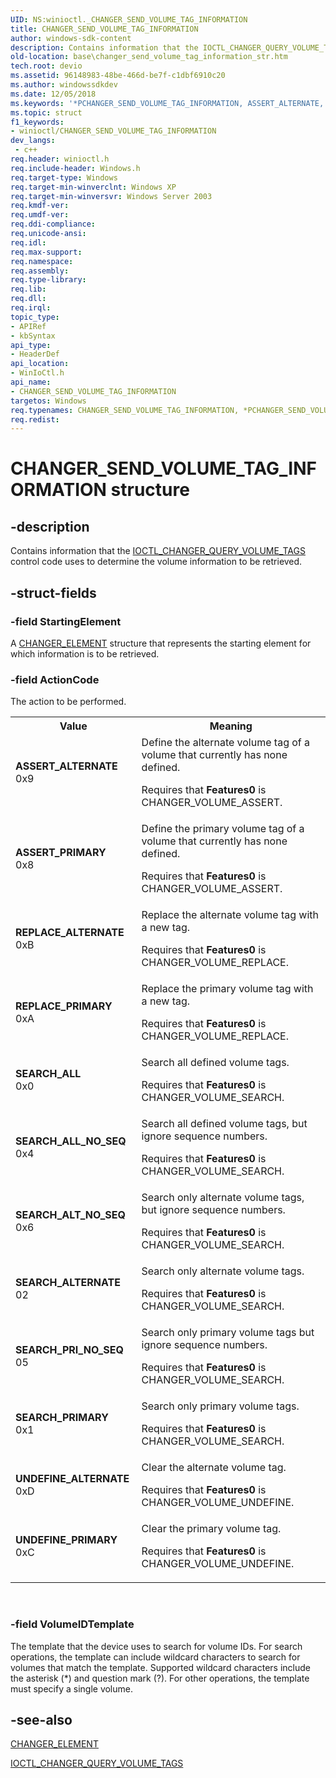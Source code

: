 ```yaml
---
UID: NS:winioctl._CHANGER_SEND_VOLUME_TAG_INFORMATION
title: CHANGER_SEND_VOLUME_TAG_INFORMATION
author: windows-sdk-content
description: Contains information that the IOCTL_CHANGER_QUERY_VOLUME_TAGS control code uses to determine the volume information to be retrieved.
old-location: base\changer_send_volume_tag_information_str.htm
tech.root: devio
ms.assetid: 96148983-48be-466d-be7f-c1dbf6910c20
ms.author: windowssdkdev
ms.date: 12/05/2018
ms.keywords: '*PCHANGER_SEND_VOLUME_TAG_INFORMATION, ASSERT_ALTERNATE, ASSERT_PRIMARY, CHANGER_SEND_VOLUME_TAG_INFORMATION, CHANGER_SEND_VOLUME_TAG_INFORMATION structure, PCHANGER_SEND_VOLUME_TAG_INFORMATION, PCHANGER_SEND_VOLUME_TAG_INFORMATION structure pointer, REPLACE_ALTERNATE, REPLACE_PRIMARY, SEARCH_ALL, SEARCH_ALL_NO_SEQ, SEARCH_ALTERNATE, SEARCH_ALT_NO_SEQ, SEARCH_PRIMARY, SEARCH_PRI_NO_SEQ, UNDEFINE_ALTERNATE, UNDEFINE_PRIMARY, _win32_changer_send_volume_tag_information_str, base.changer_send_volume_tag_information_str, winioctl/CHANGER_SEND_VOLUME_TAG_INFORMATION, winioctl/PCHANGER_SEND_VOLUME_TAG_INFORMATION'
ms.topic: struct
f1_keywords:
- winioctl/CHANGER_SEND_VOLUME_TAG_INFORMATION
dev_langs:
 - c++
req.header: winioctl.h
req.include-header: Windows.h
req.target-type: Windows
req.target-min-winverclnt: Windows XP
req.target-min-winversvr: Windows Server 2003
req.kmdf-ver: 
req.umdf-ver: 
req.ddi-compliance: 
req.unicode-ansi: 
req.idl: 
req.max-support: 
req.namespace: 
req.assembly: 
req.type-library: 
req.lib: 
req.dll: 
req.irql: 
topic_type:
- APIRef
- kbSyntax
api_type:
- HeaderDef
api_location:
- WinIoCtl.h
api_name:
- CHANGER_SEND_VOLUME_TAG_INFORMATION
targetos: Windows
req.typenames: CHANGER_SEND_VOLUME_TAG_INFORMATION, *PCHANGER_SEND_VOLUME_TAG_INFORMATION
req.redist: 
---
```


# CHANGER_SEND_VOLUME_TAG_INFORMATION structure


## -description


Contains information that the 
<a href="https://docs.microsoft.com/windows/desktop/api/winioctl/ni-winioctl-ioctl_changer_query_volume_tags">IOCTL_CHANGER_QUERY_VOLUME_TAGS</a> control code uses to determine the volume information to be retrieved.


## -struct-fields




### -field StartingElement

A 
<a href="https://docs.microsoft.com/windows/desktop/api/winioctl/ns-winioctl-changer_element">CHANGER_ELEMENT</a> structure that represents the starting element for which information is to be retrieved.


### -field ActionCode

The action to be performed.

<table>
<tr>
<th>Value</th>
<th>Meaning</th>
</tr>
<tr>
<td width="40%"><a id="ASSERT_ALTERNATE"></a><a id="assert_alternate"></a><dl>
<dt><b>ASSERT_ALTERNATE</b></dt>
<dt>0x9</dt>
</dl>
</td>
<td width="60%">
Define the alternate volume tag of a volume that currently has none defined. 




Requires that <b>Features0</b> is CHANGER_VOLUME_ASSERT.

</td>
</tr>
<tr>
<td width="40%"><a id="ASSERT_PRIMARY"></a><a id="assert_primary"></a><dl>
<dt><b>ASSERT_PRIMARY</b></dt>
<dt>0x8</dt>
</dl>
</td>
<td width="60%">
Define the primary volume tag of a volume that currently has none defined. 




Requires that <b>Features0</b> is CHANGER_VOLUME_ASSERT.

</td>
</tr>
<tr>
<td width="40%"><a id="REPLACE_ALTERNATE"></a><a id="replace_alternate"></a><dl>
<dt><b>REPLACE_ALTERNATE</b></dt>
<dt>0xB</dt>
</dl>
</td>
<td width="60%">
Replace the alternate volume tag with a new tag. 




Requires that <b>Features0</b> is CHANGER_VOLUME_REPLACE.

</td>
</tr>
<tr>
<td width="40%"><a id="REPLACE_PRIMARY"></a><a id="replace_primary"></a><dl>
<dt><b>REPLACE_PRIMARY</b></dt>
<dt>0xA</dt>
</dl>
</td>
<td width="60%">
Replace the primary volume tag with a new tag. 




Requires that <b>Features0</b> is CHANGER_VOLUME_REPLACE.

</td>
</tr>
<tr>
<td width="40%"><a id="SEARCH_ALL"></a><a id="search_all"></a><dl>
<dt><b>SEARCH_ALL</b></dt>
<dt>0x0</dt>
</dl>
</td>
<td width="60%">
Search all defined volume tags. 




Requires that <b>Features0</b> is CHANGER_VOLUME_SEARCH.

</td>
</tr>
<tr>
<td width="40%"><a id="SEARCH_ALL_NO_SEQ"></a><a id="search_all_no_seq"></a><dl>
<dt><b>SEARCH_ALL_NO_SEQ</b></dt>
<dt>0x4</dt>
</dl>
</td>
<td width="60%">
Search all defined volume tags, but ignore sequence numbers. 




Requires that <b>Features0</b> is CHANGER_VOLUME_SEARCH.

</td>
</tr>
<tr>
<td width="40%"><a id="SEARCH_ALT_NO_SEQ"></a><a id="search_alt_no_seq"></a><dl>
<dt><b>SEARCH_ALT_NO_SEQ</b></dt>
<dt>0x6</dt>
</dl>
</td>
<td width="60%">
Search only alternate volume tags, but ignore sequence numbers. 




Requires that <b>Features0</b> is CHANGER_VOLUME_SEARCH.

</td>
</tr>
<tr>
<td width="40%"><a id="SEARCH_ALTERNATE"></a><a id="search_alternate"></a><dl>
<dt><b>SEARCH_ALTERNATE</b></dt>
<dt>02</dt>
</dl>
</td>
<td width="60%">
Search only alternate volume tags. 




Requires that <b>Features0</b> is CHANGER_VOLUME_SEARCH.

</td>
</tr>
<tr>
<td width="40%"><a id="SEARCH_PRI_NO_SEQ"></a><a id="search_pri_no_seq"></a><dl>
<dt><b>SEARCH_PRI_NO_SEQ</b></dt>
<dt>05</dt>
</dl>
</td>
<td width="60%">
Search only primary volume tags but ignore sequence numbers. 




Requires that <b>Features0</b> is CHANGER_VOLUME_SEARCH.

</td>
</tr>
<tr>
<td width="40%"><a id="SEARCH_PRIMARY"></a><a id="search_primary"></a><dl>
<dt><b>SEARCH_PRIMARY</b></dt>
<dt>0x1</dt>
</dl>
</td>
<td width="60%">
Search only primary volume tags. 




Requires that <b>Features0</b> is CHANGER_VOLUME_SEARCH.

</td>
</tr>
<tr>
<td width="40%"><a id="UNDEFINE_ALTERNATE"></a><a id="undefine_alternate"></a><dl>
<dt><b>UNDEFINE_ALTERNATE</b></dt>
<dt>0xD</dt>
</dl>
</td>
<td width="60%">
Clear the alternate volume tag. 




Requires that <b>Features0</b> is CHANGER_VOLUME_UNDEFINE.

</td>
</tr>
<tr>
<td width="40%"><a id="UNDEFINE_PRIMARY"></a><a id="undefine_primary"></a><dl>
<dt><b>UNDEFINE_PRIMARY</b></dt>
<dt>0xC</dt>
</dl>
</td>
<td width="60%">
Clear the primary volume tag. 




Requires that <b>Features0</b> is CHANGER_VOLUME_UNDEFINE.

</td>
</tr>
</table>
 


### -field VolumeIDTemplate

The template that the device uses to search for volume IDs. For search operations, the template can include wildcard characters to search for volumes that match the template. Supported wildcard characters include the asterisk (*) and question mark (?). For other operations, the template must specify a single volume.


## -see-also




<a href="https://docs.microsoft.com/windows/desktop/api/winioctl/ns-winioctl-changer_element">CHANGER_ELEMENT</a>



<a href="https://docs.microsoft.com/windows/desktop/api/winioctl/ni-winioctl-ioctl_changer_query_volume_tags">IOCTL_CHANGER_QUERY_VOLUME_TAGS</a>
 

 

